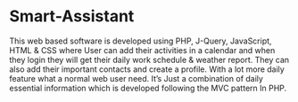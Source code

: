# Smart-Assistant
This web based software is developed using PHP, J-Query, JavaScript, HTML &amp; CSS where User can add their activities in a calendar and when they login they will get their daily work schedule &amp; weather report. They can also add their important contacts and create a profile. With a lot more daily feature what a normal web user need. It’s Just a combination of daily essential information which is developed following the MVC pattern In PHP.
